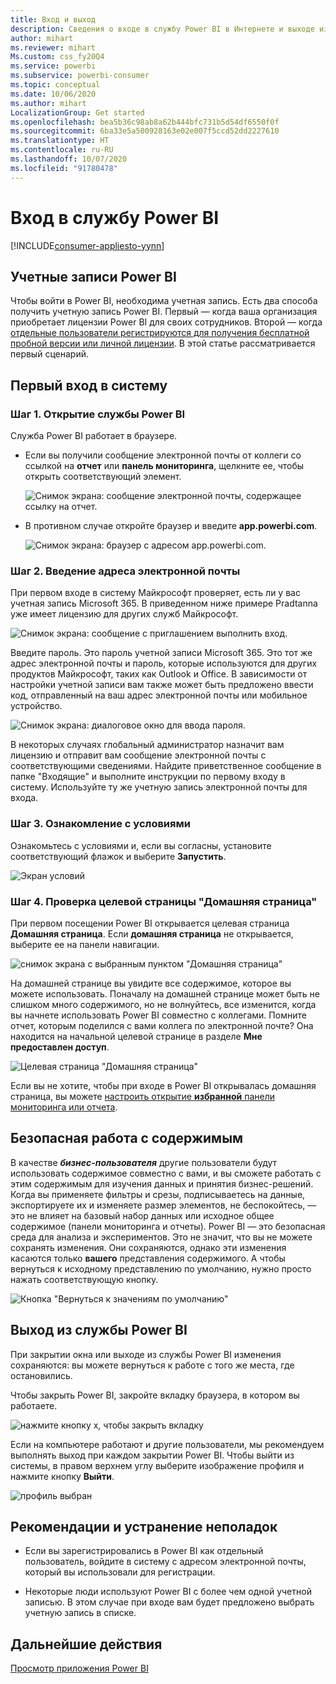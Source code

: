 ```yaml
---
title: Вход и выход
description: Сведения о входе в службу Power BI в Интернете и выходе из нее.
author: mihart
ms.reviewer: mihart
Ms.custom: css_fy20Q4
ms.service: powerbi
ms.subservice: powerbi-consumer
ms.topic: conceptual
ms.date: 10/06/2020
ms.author: mihart
LocalizationGroup: Get started
ms.openlocfilehash: bea5b36c98ab8a62b444bfc731b5d54df6550f0f
ms.sourcegitcommit: 6ba33e5a500928163e02e007f5ccd52dd2227610
ms.translationtype: HT
ms.contentlocale: ru-RU
ms.lasthandoff: 10/07/2020
ms.locfileid: "91780478"
---
```

# <a name="sign-in-to-power-bi-service"></a>Вход в службу Power BI

[!INCLUDE[consumer-appliesto-yynn](../includes/consumer-appliesto-yynn.md)]

## <a name="power-bi-accounts"></a>Учетные записи Power BI
Чтобы войти в Power BI, необходима учетная запись. Есть два способа получить учетную запись Power BI. Первый — когда ваша организация приобретает лицензии Power BI для своих сотрудников. Второй — когда [отдельные пользователи регистрируются для получения бесплатной пробной версии или личной лицензии](../fundamentals/service-self-service-signup-for-power-bi.md). В этой статье рассматривается первый сценарий.

## <a name="sign-in-for-the-first-time"></a>Первый вход в систему

### <a name="step-1-open-the-power-bi-service"></a>Шаг 1. Открытие службы Power BI
Служба Power BI работает в браузере. 

- Если вы получили сообщение электронной почты от коллеги со ссылкой на **отчет** или **панель мониторинга**, щелкните ее, чтобы открыть соответствующий элемент.

    ![Снимок экрана: сообщение электронной почты, содержащее ссылку на отчет.](media/end-user-sign-in/power-bi-share.png)    

- В противном случае откройте браузер и введите **app.powerbi.com**.

    ![Снимок экрана: браузер с адресом app.powerbi.com.](media/end-user-sign-in/power-bi-signin.png)    


### <a name="step-2-type-your-email-address"></a>Шаг 2. Введение адреса электронной почты
При первом входе в систему Майкрософт проверяет, есть ли у вас учетная запись Microsoft 365. В приведенном ниже примере Pradtanna уже имеет лицензию для других служб Майкрософт. 

![Снимок экрана: сообщение с приглашением выполнить вход.](media/end-user-sign-in/power-bi-already.png)

Введите пароль. Это пароль учетной записи Microsoft 365. Это тот же адрес электронной почты и пароль, которые используются для других продуктов Майкрософт, таких как Outlook и Office.  В зависимости от настройки учетной записи вам также может быть предложено ввести код, отправленный на ваш адрес электронной почты или мобильное устройство.   

![Снимок экрана: диалоговое окно для ввода пароля.](media/end-user-sign-in/power-bi-pass.png)

В некоторых случаях глобальный администратор назначит вам лицензию и отправит вам сообщение электронной почты с соответствующими сведениями. Найдите приветственное сообщение в папке "Входящие" и выполните инструкции по первому входу в систему. Используйте ту же учетную запись электронной почты для входа. 
 
### <a name="step-3-review-the-terms-and-conditions"></a>Шаг 3. Ознакомление с условиями
Ознакомьтесь с условиями и, если вы согласны, установите соответствующий флажок и выберите **Запустить**.

![Экран условий](media/end-user-sign-in/power-bi-term.png)



### <a name="step-4-review-your-home-landing-page"></a>Шаг 4. Проверка целевой страницы "Домашняя страница"
При первом посещении Power BI открывается целевая страница **Домашняя страница**. Если **домашняя страница** не открывается, выберите ее на панели навигации. 

![снимок экрана с выбранным пунктом "Домашняя страница"](media/end-user-sign-in/power-bi-home-blank.png)

На домашней странице вы увидите все содержимое, которое вы можете использовать. Поначалу на домашней странице может быть не слишком много содержимого, но не волнуйтесь, все изменится, когда вы начнете использовать Power BI совместно с коллегами. Помните отчет, которым поделился с вами коллега по электронной почте? Она находится на начальной целевой странице в разделе **Мне предоставлен доступ**.

![Целевая страница "Домашняя страница"](media/end-user-sign-in/power-bi-home-new.png)

Если вы не хотите, чтобы при входе в Power BI открывалась домашняя страница, вы можете [настроить открытие **избранной** панели мониторинга или отчета](end-user-featured.md). 

## <a name="safely-interact-with-content"></a>Безопасная работа с содержимым
В качестве ***бизнес-пользователя*** другие пользователи будут использовать содержимое совместно с вами, и вы сможете работать с этим содержимым для изучения данных и принятия бизнес-решений.  Когда вы применяете фильтры и срезы, подписываетесь на данные, экспортируете их и изменяете размер элементов, не беспокойтесь, — это не влияет на базовый набор данных или исходное общее содержимое (панели мониторинга и отчеты). Power BI — это безопасная среда для анализа и экспериментов. Это не значит, что вы не можете сохранять изменения. Они сохраняются, однако эти изменения касаются только **вашего** представления содержимого. А чтобы вернуться к исходному представлению по умолчанию, нужно просто нажать соответствующую кнопку.

![Кнопка "Вернуться к значениям по умолчанию"](media/end-user-sign-in/power-bi-reset.png)

## <a name="sign-out-of-the-power-bi-service"></a>Выход из службы Power BI
При закрытии окна или выходе из службы Power BI изменения сохраняются: вы можете вернуться к работе с того же места, где остановились.

Чтобы закрыть Power BI, закройте вкладку браузера, в котором вы работаете. 

![нажмите кнопку x, чтобы закрыть вкладку](media/end-user-sign-in/power-bi-close-tab.png) 

Если на компьютере работают и другие пользователи, мы рекомендуем выполнять выход при каждом закрытии Power BI.  Чтобы выйти из системы, в правом верхнем углу выберите изображение профиля и нажмите кнопку **Выйти**.  

![профиль выбран](media/end-user-sign-in/power-bi-signout.png) 

## <a name="troubleshooting-and-considerations"></a>Рекомендации и устранение неполадок
- Если вы зарегистрировались в Power BI как отдельный пользователь, войдите в систему с адресом электронной почты, который вы использовали для регистрации.

- Некоторые люди используют Power BI с более чем одной учетной записью. В этом случае при входе вам будет предложено выбрать учетную запись в списке. 

## <a name="next-steps"></a>Дальнейшие действия
[Просмотр приложения Power BI](end-user-app-view.md)
